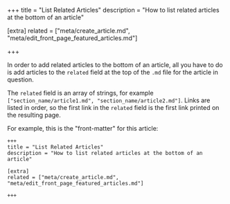 +++
title = "List Related Articles"
description = "How to list related articles at the bottom of an article"

[extra]
related = ["meta/create_article.md", "meta/edit_front_page_featured_articles.md"]

+++

In order to add related articles to the bottom of an article, all you have to do is add articles to the `related` field at the top of the `.md` file for the article in question.

The `related` field is an array of strings, for example `["section_name/article1.md", "section_name/article2.md"]`. Links are listed in order, so the first link in the `related` field is the first link printed on the resulting page.

For example, this is the "front-matter" for this article:

```
+++
title = "List Related Articles"
description = "How to list related articles at the bottom of an article"

[extra]
related = ["meta/create_article.md", "meta/edit_front_page_featured_articles.md"]

+++
```